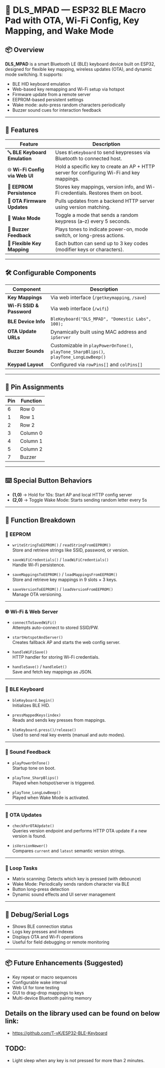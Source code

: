 # 🧠 DLS_MPAD — ESP32 BLE Macro Pad with OTA, Wi-Fi Config, Key Mapping, and Wake Mode

## 📦 Overview

**DLS_MPAD** is a smart Bluetooth LE (BLE) keyboard device built on ESP32, designed for flexible key mapping, wireless updates (OTA), and dynamic mode switching. It supports:

- BLE HID keyboard emulation
- Web-based key remapping and Wi-Fi setup via hotspot
- Firmware update from a remote server
- EEPROM-based persistent settings
- Wake mode: auto-press random characters periodically
- Buzzer sound cues for interaction feedback

---

## 🚀 Features

| Feature                       | Description |
|------------------------------|-------------|
| 🔤 **BLE Keyboard Emulation**  | Uses `BleKeyboard` to send keypresses via Bluetooth to connected host. |
| 🌐 **Wi-Fi Config via Web UI** | Hold a specific key to create an AP + HTTP server for configuring Wi-Fi and key mappings. |
| 🔁 **EEPROM Persistence**     | Stores key mappings, version info, and Wi-Fi credentials. Restores them on boot. |
| 🔄 **OTA Firmware Updates**   | Pulls updates from a backend HTTP server using version matching. |
| 🔘 **Wake Mode**              | Toggle a mode that sends a random keypress (a–z) every 5 seconds. |
| 🔔 **Buzzer Feedback**        | Plays tones to indicate power-on, mode switch, or long-press actions. |
| 🧩 **Flexible Key Mapping**   | Each button can send up to 3 key codes (modifier keys or characters). |

---

## 🛠️ Configurable Components

| Component        | Description |
|------------------|-------------|
| **Key Mappings** | Via web interface (`/getkeymapping`, `/save`) |
| **Wi-Fi SSID & Password** | Via web interface (`/wifi`) |
| **BLE Device Info** | `BleKeyboard("DLS_MPAD", "Domestic Labs", 100);` |
| **OTA Update URLs** | Dynamically built using MAC address and `ipServer` |
| **Buzzer Sounds** | Customizable in `playPowerOnTone()`, `playTone_SharpBlips()`, `playTone_LongLowBeep()` |
| **Keypad Layout** | Configured via `rowPins[]` and `colPins[]` |

---

## 🔌 Pin Assignments

| Pin | Function     |
|-----|--------------|
| 6   | Row 0        |
| 1   | Row 1        |
| 2   | Row 2        |
| 3   | Column 0     |
| 4   | Column 1     |
| 5   | Column 2     |
| 7   | Buzzer       |

---

## ⌨️ Special Button Behaviors

- **(1,0)** → Hold for 10s: Start AP and local HTTP config server  
- **(2,0)** → Toggle Wake Mode: Starts sending random letter every 5s

---

## 📘 Function Breakdown

### 🧠 EEPROM

- `writeStringToEEPROM()` / `readStringFromEEPROM()`  
  Store and retrieve strings like SSID, password, or version.
  
- `saveWiFiCredentials()` / `loadWiFiCredentials()`  
  Handle Wi-Fi persistence.

- `saveMappingsToEEPROM()` / `loadMappingsFromEEPROM()`  
  Store and retrieve key mappings in 9 slots × 3 keys.

- `saveVersionToEEPROM()` / `loadVersionFromEEPROM()`  
  Manage OTA versioning.

---

### 🌐 Wi-Fi & Web Server

- `connectToSavedWiFi()`  
  Attempts auto-connect to stored SSID/PW.

- `startHotspotAndServer()`  
  Creates fallback AP and starts the web config server.

- `handleWiFiSave()`  
  HTTP handler for storing Wi-Fi credentials.

- `handleSave()` / `handleGet()`  
  Save and fetch key mappings as JSON.

---

### 🧩 BLE Keyboard

- `bleKeyboard.begin()`  
  Initializes BLE HID.

- `pressMappedKeys(index)`  
  Reads and sends key presses from mappings.

- `bleKeyboard.press()/release()`  
  Used to send real key events (manual and auto modes).

---

### 🔔 Sound Feedback

- `playPowerOnTone()`  
  Startup tone on boot.

- `playTone_SharpBlips()`  
  Played when hotspot/server is triggered.

- `playTone_LongLowBeep()`  
  Played when Wake Mode is activated.

---

### 🔄 OTA Updates

- `checkForOTAUpdate()`  
  Queries version endpoint and performs HTTP OTA update if a new version is found.

- `isVersionNewer()`  
  Compares `current` and `latest` semantic version strings.

---

### 🔁 Loop Tasks

- Matrix scanning: Detects which key is pressed (with debounce)
- Wake Mode: Periodically sends random character via BLE
- Button long-press detection
- Dynamic sound effects and UI server management

---

## 🧪 Debug/Serial Logs

- Shows BLE connection status
- Logs key presses and indexes
- Displays OTA and Wi-Fi operations
- Useful for field debugging or remote monitoring

---

## 📦 Future Enhancements (Suggested)

- Key repeat or macro sequences
- Configurable wake interval
- Web UI for tone testing
- GUI to drag-drop mappings to keys
- Multi-device Bluetooth pairing memory

## Details on the library used can be found on below link:

- https://github.com/T-vK/ESP32-BLE-Keyboard

## TODO:

- Light sleep when any key is not pressed for more than 2 minutes.